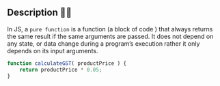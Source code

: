## Description 🐱‍🏍
In JS, a `pure function` is a function (a block of code ) that always returns the same result if the same arguments are passed. It does not depend on any state, or data change during a program’s execution rather it only depends on its input arguments.

```js
function calculateGST( productPrice ) {
    return productPrice * 0.05;
}
```